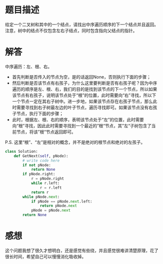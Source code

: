 # 题目描述

给定一个二叉树和其中的一个结点，请找出中序遍历顺序的下一个结点并且返回。注意，树中的结点不仅包含左右子结点，同时包含指向父结点的指针。

# 解答

中序遍历：左、根、右。

* 首先判断是否传入的节点为空，是的话返回None，否则执行下面的步骤；
* 然后判断是否该节点有右孩子，为什么这里要判断是否有右孩子呢？因为中序遍历的顺序是左、根、右，我们的目的是找到该节点的下一个节点，所以如果该节点有右孩子，说明该节点处于“根”的位置，此时需要向“右”寻找，所以下一个节点一定在其右子树中。进一步地，如果该节点存在右孩子节点，那么此时需要寻找到右子树最左边的叶子节点，遍历寻找即可。如果该节点没有右孩子节点，执行下面的步骤；
* 此时，根据左、根、右的顺序，表明该节点处于“左”的位置，此时需要向“根”寻找，因此此时需要寻找到一个最近的”根“节点，其”左“子树包含了当前节点，将该”根“节点返回即可。

P.S. 这里“根”、“左”是相对的概念，并不是绝对的根节点和绝对的左孩子。

```python
class Solution:
    def GetNext(self, pNode):
        # write code here
        if not pNode:
            return None
        if pNode.right:
            r = pNode.right
            while r.left:
                r = r.left
            return r 
        while pNode.next:
            if pNode == pNode.next.left:
                return pNode.next
            pNode = pNode.next
        return None
```
# 感想

这个问题我想了很久才想明白，还是感觉有些绕，并且感觉很难讲清楚原理，花了很长时间，希望自己可以慢慢消化吸收掉。
